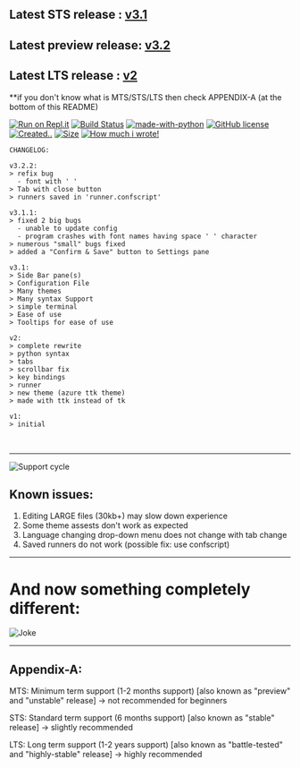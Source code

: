 ## Latest STS release : [v3.1](https://github.com/Whirlpool-Programmer/WhirlEdit/releases/tag/v3.1)
## Latest preview release: [v3.2](https://github.com/Whirlpool-Programmer/WhirlEdit/releases/tag/v3.2)
## Latest LTS release : [v2](https://github.com/Whirlpool-Programmer/WhirlEdit/releases/tag/v2)

\*\*if you don't know what is MTS/STS/LTS then check APPENDIX-A (at the bottom of this README)

[![Run on Repl.it](https://repl.it/badge/github/Whirlpool-programmer/WhirlEdit)](https://repl.it/github/whirlpool-programmer/WhirlEdit)
[![Build Status](https://github.com/whirlpool-programmer/whirledit/actions/workflows/python-app.yml/badge.svg)](https://github.com/whirlpool-programmer/whirledit/actions/workflows/python-app.yml)
[![made-with-python](https://img.shields.io/badge/Made%20with-Python-1f425f.svg)](https://www.python.org/)
[![GitHub license](https://img.shields.io/github/license/Whirlpool-programmer/whirledit.svg)](https://github.com/whirlpool-programmer/whirledit/blob/master/LICENSE)
[![Created..](https://badges.pufler.dev/created/Whirlpool-Programmer/Whirledit)]() 
[![Size](https://shields.io/github/repo-size/Whirlpool-Programmer/whirledit)]()
[![How much i wrote!](https://shields.io/tokei/lines/github/whirlpool-programmer/whirledit)]()

<!--
WhirlEdit as of 1 month ago:

![](https://github.com/Whirlpool-Programmer/WhirlEdit/raw/main/screenshot.png)
-->
```
CHANGELOG:

v3.2.2:
> refix bug
  - font with ' '
> Tab with close button
> runners saved in 'runner.confscript'

v3.1.1:
> fixed 2 big bugs
  - unable to update config
  - program crashes with font names having space ' ' character
> numerous "small" bugs fixed
> added a "Confirm & Save" button to Settings pane

v3.1:
> Side Bar pane(s)
> Configuration File
> Many themes
> Many syntax Support
> simple terminal
> Ease of use 
> Tooltips for ease of use

v2:
> complete rewrite
> python syntax
> tabs
> scrollbar fix
> key bindings
> runner
> new theme (azure ttk theme)
> made with ttk instead of tk

v1:
> initial
```
<br>
<hr>
<img src = "https://github.com/Whirlpool-Programmer/WhirlEdit/raw/main/support.png" alt = "Support cycle"/>


## Known issues:

1. Editing LARGE files (30kb+) may slow down experience
2. Some theme assests don't work as expected
3. Language changing drop-down menu does not change with tab change
4. Saved runners do not work (possible fix: use confscript)

<hr>

# And now something completely different:

![Joke](https://readme-jokes.vercel.app/api)


<hr>

## Appendix-A:

MTS: Minimum term support (1-2 months support) [also known as "preview" and "unstable" release] -> not recommended for beginners

STS: Standard term support (6 months support) [also known as "stable" release] -> slightly recommended

LTS: Long term support (1-2 years support) [also known as "battle-tested" and "highly-stable" release] -> highly recommended
